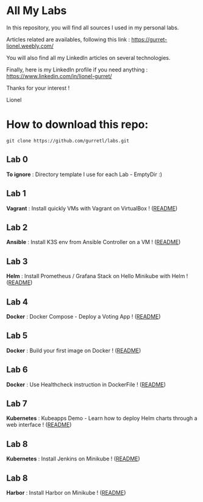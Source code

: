 # All My Labs

In this repository, you will find all sources I used in my personal labs.

Articles related are availables, following this link :
https://gurret-lionel.weebly.com/

You will also find all my LinkedIn articles on several technologies.

Finally, here is my LinkedIn profile if you need anything : https://www.linkedin.com/in/lionel-gurret/  

Thanks for your interest !

Lionel

# How to download this repo:
`git clone https://github.com/gurretl/labs.git`

## Lab 0
**To ignore** : Directory template I use for each Lab - EmptyDir :)

## Lab 1
**Vagrant** : Install quickly VMs with Vagrant on VirtualBox ! ([README](https://github.com/gurretl/labs/blob/main/Lab-1/README.md))  

## Lab 2
**Ansible** : Install K3S env from Ansible Controller on a VM ! ([README](https://github.com/gurretl/labs/blob/main/Lab-2/README.md))  

## Lab 3
**Helm** : Install Prometheus / Grafana Stack on Hello Minikube with Helm ! ([README](https://github.com/gurretl/labs/blob/main/Lab-3/README.md))  

## Lab 4
**Docker** : Docker Compose - Deploy a Voting App ! ([README](https://github.com/gurretl/labs/blob/main/Lab-4/README.md))  

## Lab 5
**Docker** : Build your first image on Docker ! ([README](https://github.com/gurretl/labs/blob/main/Lab-5/README.md))  

## Lab 6
**Docker** : Use Healthcheck instruction in DockerFile ! ([README](https://github.com/gurretl/labs/blob/main/Lab-6/README.md))  

## Lab 7
**Kubernetes** : Kubeapps Demo - Learn how to deploy Helm charts through a web interface ! ([README](https://github.com/gurretl/labs/blob/main/Lab-7/README.md))  

## Lab 8
**Kubernetes** : Install Jenkins on Minikube ! ([README](https://github.com/gurretl/labs/blob/main/Lab-8/README.md))  

## Lab 8
**Harbor** : Install Harbor on Minikube ! ([README](https://github.com/gurretl/labs/blob/main/Lab-9OQ/README.md))  

